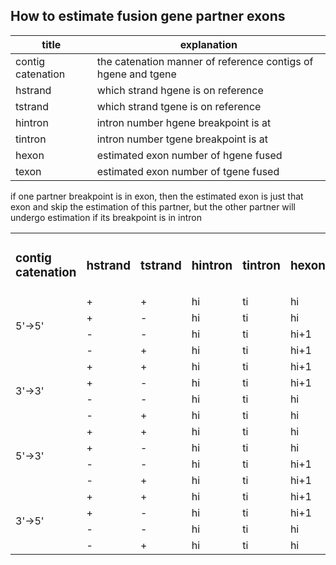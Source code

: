 <h2> How to estimate fusion gene partner exons</h2>

|title|explanation|
|-----|-----------
|contig catenation| the catenation manner of reference contigs of hgene and tgene|
|hstrand|which strand hgene is on reference
|tstrand|which strand tgene is on reference
|hintron|intron number hgene breakpoint is at
|tintron|intron number tgene breakpoint is at
|hexon|estimated exon number of hgene fused
|texon|estimated exon number of tgene fused

<table>
     <tr>
        <td><h3>contig catenation</h3></td>
        <td><h3>hstrand</h3></td>
        <td><h3>tstrand</h3></td>
        <td><h3>hintron</h3></td>
        <td><h3>tintron</h3></td>
        <td><h3>hexon</h3></td>
        <td><h3>texon</h3></td>
    </tr>
    <tr>
        <td rowspan=4>5'->5'</td>
        <td>+</td>
        <td>+</td>
        <td>hi</td>
        <td>ti</td>
        <td>hi</td>
        <td>ti</td>
    </tr>
    <tr>
        <td>+</td>
        <td>-</td>
        <td>hi</td>
        <td>ti</td>
        <td>hi</td>
        <td>ti+1</td>
    </tr>
    <tr>
        <td>-</td>
        <td>-</td>
        <td>hi</td>
        <td>ti</td>
        <td>hi+1</td>
        <td>ti+1</td>
    </tr>   
    <tr>
        <td>-</td>
        <td>+</td>
        <td>hi</td>
        <td>ti</td>
        <td>hi+1</td>
        <td>ti</td>
    </tr>
    <tr>
        <td rowspan=4>3'->3'</td>
        <td>+</td>
        <td>+</td>
        <td>hi</td>
        <td>ti</td>
        <td>hi+1</td>
        <td>ti+1</td>
    </tr>
    <tr>
        <td>+</td>
        <td>-</td>
        <td>hi</td>
        <td>ti</td>
        <td>hi+1</td>
        <td>ti</td>
    </tr>
    <tr>
        <td>-</td>
        <td>-</td>
        <td>hi</td>
        <td>ti</td>
        <td>hi</td>
        <td>ti</td>
    </tr>  
    <tr>
        <td>-</td>
        <td>+</td>
        <td>hi</td>
        <td>ti</td>
        <td>hi</td>
        <td>ti+1</td>
    </tr>
    <tr>
        <td rowspan=4>5'->3'</td>
        <td>+</td>
        <td>+</td>
        <td>hi</td>
        <td>ti</td>
        <td>hi</td>
        <td>ti+1</td>
    </tr>
    <tr>
        <td>+</td>
        <td>-</td>
        <td>hi</td>
        <td>ti</td>
        <td>hi</td>
        <td>ti</td>
    </tr>
    <tr>
        <td>-</td>
        <td>-</td>
        <td>hi</td>
        <td>ti</td>
        <td>hi+1</td>
        <td>ti</td>
    </tr>
    <tr>
        <td>-</td>
        <td>+</td>
        <td>hi</td>
        <td>ti</td>
        <td>hi+1</td>
        <td>ti+1</td>
    </tr>
    <tr>
        <td rowspan=4>3'->5'</td>
        <td>+</td>
        <td>+</td>
        <td>hi</td>
        <td>ti</td>
        <td>hi+1</td>
        <td>ti</td>
    </tr>
    <tr>
        <td>+</td>
        <td>-</td>
        <td>hi</td>
        <td>ti</td>
        <td>hi+1</td>
        <td>ti+1</td>
    </tr>
    <tr>
        <td>-</td>
        <td>-</td>
        <td>hi</td>
        <td>ti</td>
        <td>hi</td>
        <td>ti+1</td>
    </tr>
    <tr>
        <td>-</td>
        <td>+</td>
        <td>hi</td>
        <td>ti</td>
        <td>hi</td>
        <td>ti</td>
    </tr>
</tbale>


<p> if one partner breakpoint is in exon, then the estimated exon is just that exon and skip the estimation of this partner, but the other partner will undergo estimation if its breakpoint is in intron</p>
